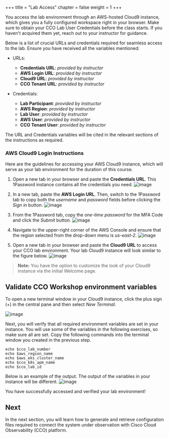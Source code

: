 +++
title = "Lab Access"
chapter = false
weight = 1
+++

You access the lab environment through an AWS-hosted Cloud9 instance, which gives you a fully configured workspace right in your browser. Make sure to obtain your CCO Lab User Credentials before the class starts. If you haven't acquired them yet, reach out to your instructor for guidance.

Below is a list of crucial URLs and credentials required for seamless access to the lab. Ensure you have received all the variables mentioned:

- URLs:
    - **Credentials URL**: *provided by instructor*
    - **AWS Login URL**: *provided by instructor*
    - **Cloud9 URL**: *provided by instructor*
    - **CCO Tenant URL**: *provided by instructor*

- Credentials:
    - **Lab Participant**: *provided by instructor*
    - **AWS Region**: *provided by instructor*
    - **Lab User**: *provided by instructor*
    - **AWS User**: *provided by instructor*
    - **CCO Tenant User**: *provided by instructor*

The URL and Credentials variables will be cited in the relevant sections of the instructions as required.

### AWS Cloud9 Login Instructions
Here are the guidelines for accessing your AWS Cloud9 instance, which will serve as your lab environment for the duration of this course.

1. Open a new tab in your browser and paste the **Credentials URL**. This 1Password instance contains all the credentials you need.
![image](/images/21_access/pass_manager.png)

2. In a new tab, paste the **AWS Login URL**. Then, switch to the 1Password tab to copy both the *username* and *password* fields before clicking the *Sign in* button.
![image](/images/21_access/aws_login.png)

4. From the 1Password tab, copy the *one-time password* for the MFA Code and click the *Submit* button.
![image](/images/21_access/aws_mf.png)

5. Navigate to the upper-right corner of the AWS Console and ensure that the region selected from the drop-down menu is *us-east-2*.
![image](/images/21_access/aws_us_east.png)

6. Open a new tab in your browser and paste the **Cloud9 URL** to access your CCO lab environment. Your lab Cloud9 instance will look similar to the figure below.
![image](/images/21_access/cloud9_initial.png)

> **Note:** You have the option to customize the look of your Cloud9 instance via the initial Welcome page.

## Validate CCO Workshop environment variables

To open a new terminal window in your Cloud9 instance, click the plus sign (+) in the central pane and then select *New Terminal*.

![image](/images/21_access/c9_new_terminal.png)

Next, you will verify that all required environment variables are set in your instance. You will use some of the variables in the following exercises, so make sure all are set. Copy the following commands into the terminal window you created in the previous step.

    echo $cco_lab_number
    echo $aws_region_name
    echo $aws_eks_cluster_name
    echo $cco_k8s_apm_name
    echo $cco_lab_id

Below is an example of the output. The output of the variables in your instance will be different.
![image](/images/21_access/c9_env_check.png)


You have successfully accessed and verified your lab environment!
<br>

## Next <span style="color: #143c76;"><i class='fas fa-cog fa-spin fa-sm'></i></span>&nbsp;

In the next section, you will learn how to generate and retrieve configuration files required to connect the system under observation with Cisco Cloud Observability (CCO) platform.

<br>
